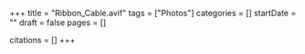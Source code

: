 +++
title = "Ribbon_Cable.avif"
tags = ["Photos"]
categories = []
startDate = ""
draft = false
pages = []

citations = []
+++
